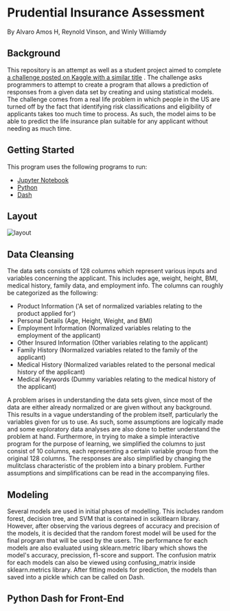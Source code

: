 # Prudential Insurance Assessment
By Alvaro Amos H, Reynold Vinson, and Winly Williamdy

## Background
This repository is an attempt as well as a student project aimed to complete [a challenge posted on Kaggle with a similar title](https://www.kaggle.com/c/prudential-life-insurance-assessment/overview) . The challenge asks programmers to attempt to create a program that allows a prediction of responses from a given data set by creating and using statistical models. The challenge comes from a real life problem in which people in the US are turned off by the fact that identifying risk classifications and eligibility of applicants takes too much time to process. As such, the model aims to be able to predict the life insurance plan suitable for any applicant without needing as much time.

## Getting Started
This program uses the following programs to run:
- [Jupyter Notebook](https://jupyter.org/)
- [Python](https://www.python.org/downloads/) 
- [Dash](https://pypi.org/project/dash/) 

## Layout
![layout]()
## Data Cleansing
The data sets consists of 128 columns which represent various inputs and variables concerning the applicant. This includes age, weight, height, BMI, medical history, family data, and employment info. The columns can roughly be categorized as the following:

- Product Information ('A set of normalized variables relating to the product applied for')
- Personal Details (Age, Height, Weight, and BMI)
- Employment Information (Normalized variables relating to the employment of the applicant)
- Other Insured Information (Other variables relating to the applicant)
- Family History (Normalized variables related to the family of the applicant)
- Medical History (Normalized variables related to the personal medical history of the applicant)
- Medical Keywords (Dummy variables relating to the medical history of the applicant)

A problem arises in understanding the data sets given, since most of the data are either already normalized or are given without any background. This results in a vague understanding of the problem itself, particularly the variables given for us to use. As such, some assumptions are logically made and some exploratory data analyses are also done to better understand the problem at hand. Furthermore, in trying to make a simple interactive program for the purpose of learning, we simplified the columns to just consist of 10 columns, each representing a certain variable group from the original 128 columns. The responses are also simplified by changing the mulitclass characteristic of the problem into a binary problem. Further assumptions and simplifications can be read in the accompanying files.

## Modeling
Several models are used in initial phases of modelling. This includes random forest, decision tree, and SVM that is contained in scikitlearn library. However, after observing the various degrees of accuracy and precision of the models, it is decided that the random forest model will be used for the final program that will be used by the users. The performance for each models are also evaluated using sklearn.metric libary which shows the model's accuracy, precission, f1-score and support. The confusion matrix for each models can also be viewed using confusing_matrix inside sklearn.metrics library. After fitting models for prediction, the models than saved into a pickle which can be called on Dash.

## Python Dash for Front-End

